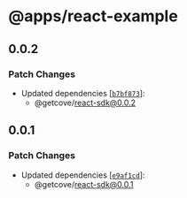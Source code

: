 # @apps/react-example

## 0.0.2

### Patch Changes

- Updated dependencies [[`b7bf873`](https://github.com/getcove/cove-js-sdk/commit/b7bf8730fad210b2faf338f652e83936c3cd81bf)]:
  - @getcove/react-sdk@0.0.2

## 0.0.1

### Patch Changes

- Updated dependencies [[`e9af1cd`](https://github.com/getcove/cove-js-sdk/commit/e9af1cdf54de5a22d99b9c76dc1079fe6bb45edc)]:
  - @getcove/react-sdk@0.0.1
